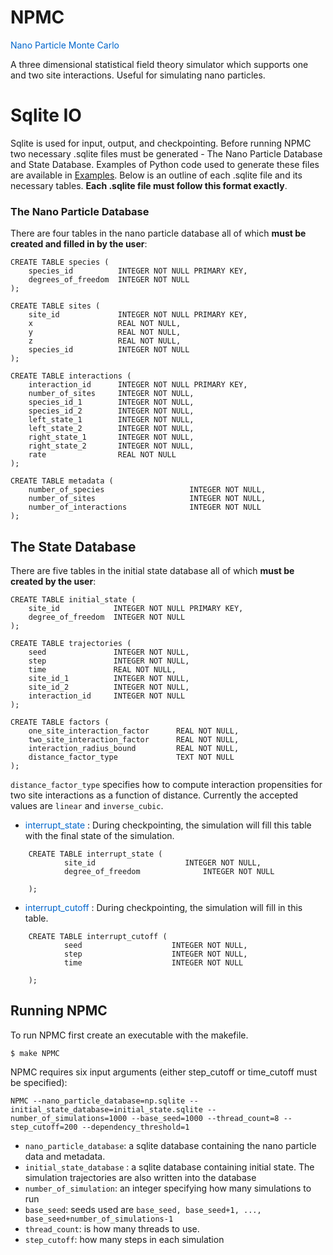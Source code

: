 # NPMC 
<span style="color:#0066CC"> Nano Particle Monte Carlo </span>

A three dimensional statistical field theory simulator which supports one and two site interactions. Useful for simulating nano particles.

# Sqlite IO

Sqlite is used for input, output, and checkpointing. Before running NPMC two necessary .sqlite files must be generated - The Nano Particle Database and State Database. Examples of Python code used to generate these files are available in [Examples](./Examples.html). Below is an outline of each .sqlite file and its necessary tables. **Each .sqlite file must follow this format exactly**. 

### The Nano Particle Database
There are four tables in the nano particle database all of which **must be created and filled in by the user**:

```
CREATE TABLE species (
    species_id          INTEGER NOT NULL PRIMARY KEY,
    degrees_of_freedom  INTEGER NOT NULL
);
```

```
CREATE TABLE sites (
    site_id             INTEGER NOT NULL PRIMARY KEY,
    x                   REAL NOT NULL,
    y                   REAL NOT NULL,
    z                   REAL NOT NULL,
    species_id          INTEGER NOT NULL
);
```

```
CREATE TABLE interactions (
    interaction_id      INTEGER NOT NULL PRIMARY KEY,
    number_of_sites     INTEGER NOT NULL,
    species_id_1        INTEGER NOT NULL,
    species_id_2        INTEGER NOT NULL,
    left_state_1        INTEGER NOT NULL,
    left_state_2        INTEGER NOT NULL,
    right_state_1       INTEGER NOT NULL,
    right_state_2       INTEGER NOT NULL,
    rate                REAL NOT NULL
);
```

```
CREATE TABLE metadata (
    number_of_species                   INTEGER NOT NULL,
    number_of_sites                     INTEGER NOT NULL,
    number_of_interactions              INTEGER NOT NULL
);
```
## The State Database
There are five tables in the initial state database all of which **must be created by the user**: 

```
CREATE TABLE initial_state (
    site_id            INTEGER NOT NULL PRIMARY KEY,
    degree_of_freedom  INTEGER NOT NULL
);
```

```
CREATE TABLE trajectories (
    seed               INTEGER NOT NULL,
    step               INTEGER NOT NULL,
    time               REAL NOT NULL,
    site_id_1          INTEGER NOT NULL,
    site_id_2          INTEGER NOT NULL,
    interaction_id     INTEGER NOT NULL
);
```


```
CREATE TABLE factors (
    one_site_interaction_factor      REAL NOT NULL,
    two_site_interaction_factor      REAL NOT NULL,
    interaction_radius_bound         REAL NOT NULL,
    distance_factor_type             TEXT NOT NULL
);
```

`distance_factor_type` specifies how to compute interaction propensities for two site interactions as a function of distance. Currently the accepted values are `linear` and `inverse_cubic`.

- <span style="color:#0066CC"> interrupt_state </span>: During checkpointing, the simulation will fill this table with the final state of the simulation. 

```
    CREATE TABLE interrupt_state (
            site_id                    INTEGER NOT NULL,
            degree_of_freedom              INTEGER NOT NULL
            
    ); 
```

- <span style="color:#0066CC"> interrupt_cutoff </span>: During checkpointing, the simulation will fill in this table.

```
    CREATE TABLE interrupt_cutoff (
            seed                    INTEGER NOT NULL,
            step                    INTEGER NOT NULL,
            time                    INTEGER NOT NULL
            
    );
```


## Running NPMC
To run NPMC first create an executable with the makefile. 

```
$ make NPMC
```

NPMC requires six input arguments (either step_cutoff or time_cutoff must be specified): 

```
NPMC --nano_particle_database=np.sqlite --initial_state_database=initial_state.sqlite --number_of_simulations=1000 --base_seed=1000 --thread_count=8 --step_cutoff=200 --dependency_threshold=1
```

- `nano_particle_database`: a sqlite database containing the nano particle data and metadata.
- `initial_state_database` : a sqlite database containing initial state. The simulation trajectories are also written into the database
- `number_of_simulation`: an integer specifying how many simulations to run
- `base_seed`: seeds used are `base_seed, base_seed+1, ..., base_seed+number_of_simulations-1`
- `thread_count`: is how many threads to use.
- `step_cutoff`: how many steps in each simulation